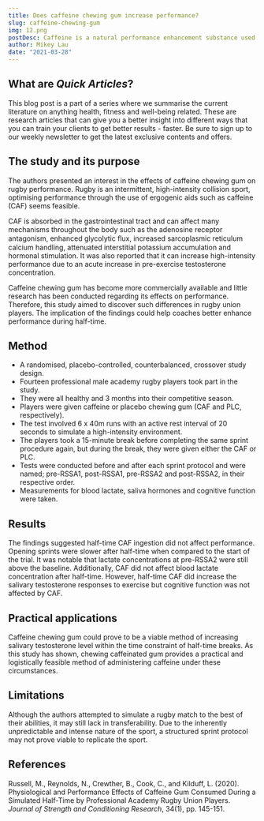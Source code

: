 ```yaml
---
title: Does caffeine chewing gum increase performance?
slug: caffeine-chewing-gum
img: 12.png
postDesc: Caffeine is a natural performance enhancement substance used by many in their day-to-day lives. However, can it improve rugby performance by delivering it during half-time?
author: Mikey Lau
date: "2021-03-28"
---
```


## What are _Quick Articles_?

This blog post is a part of a series where we summarise the current literature on anything health, fitness and well-being related. These are research articles that can give you a better insight into different ways that you can train your clients to get better results - faster. Be sure to sign up to our weekly newsletter to get the latest exclusive contents and offers.

## The study and its purpose

The authors presented an interest in the effects of caffeine chewing gum on rugby performance. Rugby is an intermittent, high-intensity collision sport, optimising performance through the use of ergogenic aids such as caffeine (CAF) seems feasible.

CAF is absorbed in the gastrointestinal tract and can affect many mechanisms throughout the body such as the adenosine receptor antagonism, enhanced glycolytic ﬂux, increased sarcoplasmic reticulum calcium handling, attenuated interstitial potassium accumulation and hormonal stimulation. It was also reported that it can increase high-intensity performance due to an acute increase in pre-exercise testosterone concentration.

Caffeine chewing gum has become more commercially available and little research has been conducted regarding its effects on performance. Therefore, this study aimed to discover such differences in rugby union players. The implication of the findings could help coaches better enhance performance during half-time.

## Method

- A randomised, placebo-controlled, counterbalanced, crossover study design.
- Fourteen professional male academy rugby players took part in the study.
- They were all healthy and 3 months into their competitive season.
- Players were given caffeine or placebo chewing gum (CAF and PLC, respectively).
- The test involved 6 x 40m runs with an active rest interval of 20 seconds to simulate a high-intensity environment.
- The players took a 15-minute break before completing the same sprint procedure again, but during the break, they were given either the CAF or PLC.
- Tests were conducted before and after each sprint protocol and were named; pre-RSSA1, post-RSSA1, pre-RSSA2 and post-RSSA2, in their respective order.
- Measurements for blood lactate, saliva hormones and cognitive function were taken.

## Results

The findings suggested half-time CAF ingestion did not affect performance. Opening sprints were slower after half-time when compared to the start of the trial. It was notable that lactate concentrations at pre-RSSA2 were still above the baseline. Additionally, CAF did not affect blood lactate concentration after half-time. However, half-time CAF did increase the salivary testosterone responses to exercise but cognitive function was not affected by CAF.

## Practical applications

Caffeine chewing gum could prove to be a viable method of increasing salivary testosterone level within the time constraint of half-time breaks. As this study has shown, chewing caffeinated gum provides a practical and logistically feasible method of administering caffeine under these circumstances.

## Limitations

Although the authors attempted to simulate a rugby match to the best of their abilities, it may still lack in transferability. Due to the inherently unpredictable and intense nature of the sport, a structured sprint protocol may not prove viable to replicate the sport.

## References

Russell, M., Reynolds, N., Crewther, B., Cook, C., and Kilduff, L. (2020). Physiological and Performance Effects of Caffeine Gum Consumed During a Simulated Half-Time by Professional Academy Rugby Union Players. _Journal of Strength and Conditioning Research_, 34(1), pp. 145-151.
